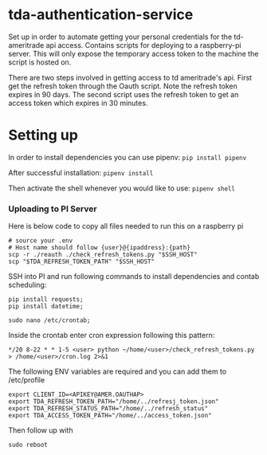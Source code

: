 # tda-authentication-service

Set up in order to automate getting your personal credentials for the td-ameritrade api access. Contains scripts for deploying to a raspberry-pi server. This will only expose the temporary access token to the machine the script is hosted on.

There are two steps involved in getting access to td ameritrade's api. First get the refresh token through the Oauth script. Note the refresh token expires in 90 days. The second script uses the refresh token to get an access token which expires in 30 minutes.  

# Setting up

In order to install dependencies you can use pipenv:
`pip install pipenv`

After successful installation:
`pipenv install`

Then activate the shell whenever you would like to use:
`pipenv shell`


### Uploading to PI Server

Here is below code to copy all files needed to run this on a raspberry pi 
```
# source your .env
# Host name should follow {user}@{ipaddress}:{path}
scp -r ./reauth ./check_refresh_tokens.py "$SSH_HOST"
scp "$TDA_REFRESH_TOKEN_PATH" "$SSH_HOST"
```

SSH into PI and run following commands to install dependencies and contab scheduling:
```
pip install requests;
pip install datetime;

sudo nano /etc/crontab;
```

Inside the crontab enter cron expression following this pattern:
```
*/20 8-22 * * 1-5 <user> python ~/home/<user>/check_refresh_tokens.py > /home/<user>/cron.log 2>&1
```

The following ENV variables are required and you can add them to /etc/profile
```
export CLIENT_ID=<APIKEY@AMER.OAUTHAP>
export TDA_REFRESH_TOKEN_PATH="/home/../refresj_token.json"
export TDA_REFRESH_STATUS_PATH="/home/../refresh_status"
export TDA_ACCESS_TOKEN_PATH="/home/../access_token.json"
```

Then follow up with 
```
sudo reboot
```
